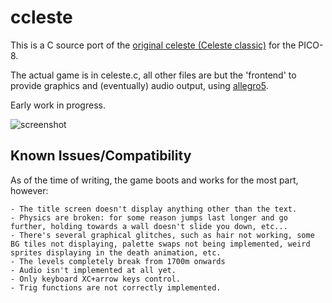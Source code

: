 # ccleste

This is a C source port of the [original celeste (Celeste classic)](https://www.lexaloffle.com/bbs/?tid=2145) for the PICO-8.

The actual game is in celeste.c, all other files are but the 'frontend' to provide graphics and (eventually) audio output, using [allegro5](https://liballeg.org/).

Early work in progress.

![screenshot](https://raw.githubusercontent.com/lemon-sherbet/ccleste/master/screenshot.png)

## Known Issues/Compatibility

As of the time of writing, the game boots and works for the most part, however:

	- The title screen doesn't display anything other than the text.
	- Physics are broken: for some reason jumps last longer and go further, holding towards a wall doesn't slide you down, etc...
	- There's several graphical glitches, such as hair not working, some BG tiles not displaying, palette swaps not being implemented, weird sprites displaying in the death animation, etc.
	- The levels completely break from 1700m onwards
	- Audio isn't implemented at all yet.
	- Only keyboard XC+arrow keys control.
	- Trig functions are not correctly implemented.
